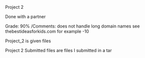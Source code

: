 Project 2

Done with a partner

Grade: 90%
/Comments: does not handle long domain names see thebestideasforkids.com for example -10

Project_2 is given files

Project 2 Submitted files are files I submitted in a tar
